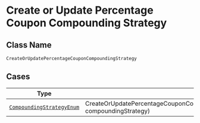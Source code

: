 
# Create or Update Percentage Coupon Compounding Strategy

## Class Name

`CreateOrUpdatePercentageCouponCompoundingStrategy`

## Cases

| Type | Factory Method |
|  --- | --- |
| [`CompoundingStrategyEnum`](../../../doc/models/compounding-strategy-enum.md) | CreateOrUpdatePercentageCouponCompoundingStrategy.fromCompoundingStrategy(CompoundingStrategyEnum compoundingStrategy) |

